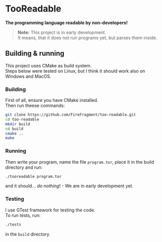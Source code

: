 TooReadable
===========

**The programming language readable by non-developers!**

> **Note:** This project is in early development.  
>  It means, that it does not run programs yet, but parses them inside.

Building & running
------------------

This project uses CMake as build system.  
Steps below were tested on Linux, but I think it should work also on Windows and MacOS.

### Building

First of all, ensure you have CMake installed.  
Then run theese commands:

```bash
git clone https://github.com/FireFragment/too-readable.git
cd too-readable
mkdir build
cd build
cmake ..
make
```

### Running

Then write your program, name the file `program.tor`, place it in the build directory and run:

```bash
./tooreadable program.tor
```

and it should... *do nothing*! - We are in early development yet.

### Testing

I use GTest framework for testing the code.  
To run tests, run:

```bash
./tests
```

in the `build` directory.
